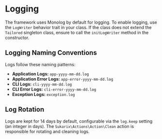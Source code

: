 # Logging

The framework uses Monolog by default for logging. To enable logging, use the `LogWriter` behavior trait in your class.
If the class does not extend the `Tailored` singleton class, ensure to call the `initLogWriter` method in the
constructor.

## Logging Naming Conventions

Logs follow these naming patterns:

- **Application Logs:** `app-yyyy-mm-dd.log`
- **Application Error Logs:** `app-error-yyyy-mm-dd.log`
- **CLI Logs:** `cli-yyyy-mm-dd.log`
- **CLI Error Logs:** `cli-error-yyyy-mm-dd.log`
- **Exception Logs:** `exception.log`

## Log Rotation

Logs are kept for 14 days by default, configurable via the `log.keep` setting (an integer in days).
The `Sukarix\Actions\Action\Clean` action is responsible for rotating and cleaning logs.
